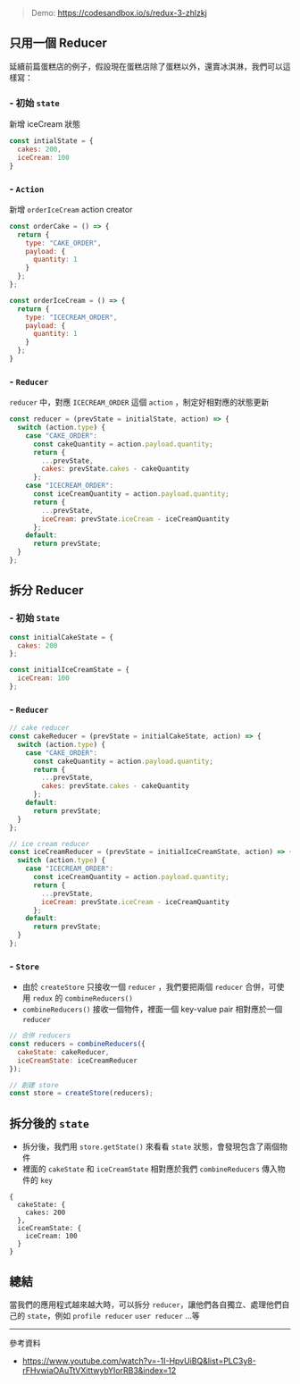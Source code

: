 > Demo: https://codesandbox.io/s/redux-3-zhlzkj

## 只用一個 Reducer

延續前篇蛋糕店的例子，假設現在蛋糕店除了蛋糕以外，還賣冰淇淋，我們可以這樣寫：

### - 初始 `state`

新增 iceCream 狀態

```javascript
const intialState = {
  cakes: 200,
  iceCream: 100
}
```

### - `Action`

新增 `orderIceCream` action creator

```javascript
const orderCake = () => {
  return {
    type: "CAKE_ORDER",
    payload: {
      quantity: 1
    }
  };
};

const orderIceCream = () => {
  return {
    type: "ICECREAM_ORDER",
    payload: {
      quantity: 1
    }
  };
}
```

### - `Reducer`

`reducer` 中，對應 `ICECREAM_ORDER` 這個 `action` ，制定好相對應的狀態更新

```javascript
const reducer = (prevState = initialState, action) => {
  switch (action.type) {
    case "CAKE_ORDER":
      const cakeQuantity = action.payload.quantity;
      return {
        ...prevState,
        cakes: prevState.cakes - cakeQuantity
      };
    case "ICECREAM_ORDER":
      const iceCreamQuantity = action.payload.quantity;
      return {
        ...prevState,
        iceCream: prevState.iceCream - iceCreamQuantity
      };
    default:
      return prevState;
  }
};
```

## 拆分 Reducer

### - 初始 `State`

```javascript
const initialCakeState = {
  cakes: 200
};

const initialIceCreamState = {
  iceCream: 100
};
```

### - `Reducer`

```javascript
// cake reducer
const cakeReducer = (prevState = initialCakeState, action) => {
  switch (action.type) {
    case "CAKE_ORDER":
      const cakeQuantity = action.payload.quantity;
      return {
        ...prevState,
        cakes: prevState.cakes - cakeQuantity
      };
    default:
      return prevState;
  }
};

// ice cream reducer
const iceCreamReducer = (prevState = initialIceCreamState, action) => {
  switch (action.type) {
    case "ICECREAM_ORDER":
      const iceCreamQuantity = action.payload.quantity;
      return {
        ...prevState,
        iceCream: prevState.iceCream - iceCreamQuantity
      };
    default:
      return prevState;
  }
};
```

### - `Store`

- 由於 `createStore` 只接收一個 `reducer` ，我們要把兩個 `reducer` 合併，可使用 `redux` 的 `combineReducers()`
- `combineReducers()` 接收一個物件，裡面一個 key-value pair 相對應於一個 `reducer`

```javascript
// 合併 reducers
const reducers = combineReducers({
  cakeState: cakeReducer,
  iceCreamState: iceCreamReducer
});

// 創建 store
const store = createStore(reducers);
```

## 拆分後的 `state`

- 拆分後，我們用 `store.getState()` 來看看 `state` 狀態，會發現包含了兩個物件
- 裡面的 `cakeState` 和 `iceCreamState` 相對應於我們 `combineReducers` 傳入物件的 `key`

```
{
  cakeState: {
    cakes: 200
  },
  iceCreamState: {
    iceCream: 100
  }
}
```

## 總結

當我們的應用程式越來越大時，可以拆分 `reducer`，讓他們各自獨立、處理他們自己的 `state`，例如 `profile reducer` `user reducer` ...等

---

參考資料
- https://www.youtube.com/watch?v=-1I-HpvUiBQ&list=PLC3y8-rFHvwiaOAuTtVXittwybYIorRB3&index=12
